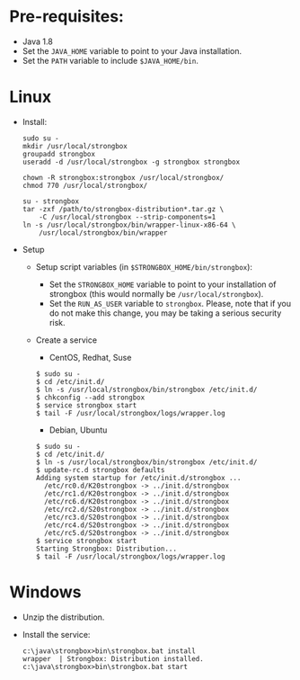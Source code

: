 
# Pre-requisites:
* Java 1.8
* Set the `JAVA_HOME` variable to point to your Java installation.
* Set the `PATH` variable to include `$JAVA_HOME/bin`.

# Linux

* Install:

    ```
    sudo su -
    mkdir /usr/local/strongbox
    groupadd strongbox
    useradd -d /usr/local/strongbox -g strongbox strongbox
    
    chown -R strongbox:strongbox /usr/local/strongbox/
    chmod 770 /usr/local/strongbox/
    
    su - strongbox
    tar -zxf /path/to/strongbox-distribution*.tar.gz \
        -C /usr/local/strongbox --strip-components=1
    ln -s /usr/local/strongbox/bin/wrapper-linux-x86-64 \
        /usr/local/strongbox/bin/wrapper
    ```

* Setup
  * Setup script variables (in `$STRONGBOX_HOME/bin/strongbox`):
    * Set the `STRONGBOX_HOME` variable to point to your installation of strongbox (this would normally be `/usr/local/strongbox`).
    * Set the `RUN_AS_USER` variable to `strongbox`. Please, note that if you do not make this change, you may be taking a serious security risk.
  * Create a service
    * CentOS, Redhat, Suse
    ```
    $ sudo su -
    $ cd /etc/init.d/
    $ ln -s /usr/local/strongbox/bin/strongbox /etc/init.d/
    $ chkconfig --add strongbox
    $ service strongbox start
    $ tail -F /usr/local/strongbox/logs/wrapper.log
    ```

    * Debian, Ubuntu
    ```
    $ sudo su -
    $ cd /etc/init.d/
    $ ln -s /usr/local/strongbox/bin/strongbox /etc/init.d/
    $ update-rc.d strongbox defaults
    Adding system startup for /etc/init.d/strongbox ...
      /etc/rc0.d/K20strongbox -> ../init.d/strongbox
      /etc/rc1.d/K20strongbox -> ../init.d/strongbox
      /etc/rc6.d/K20strongbox -> ../init.d/strongbox
      /etc/rc2.d/S20strongbox -> ../init.d/strongbox
      /etc/rc3.d/S20strongbox -> ../init.d/strongbox
      /etc/rc4.d/S20strongbox -> ../init.d/strongbox
      /etc/rc5.d/S20strongbox -> ../init.d/strongbox
    $ service strongbox start
    Starting Strongbox: Distribution...
    $ tail -F /usr/local/strongbox/logs/wrapper.log
    ```

# Windows
* Unzip the distribution.
* Install the service:

    ```
    c:\java\strongbox>bin\strongbox.bat install
    wrapper  | Strongbox: Distribution installed.
    c:\java\strongbox>bin\strongbox.bat start
    ```